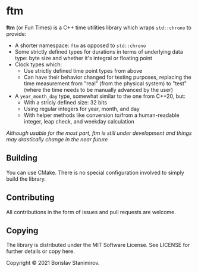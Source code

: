 # ftm

**ftm** (or Fun Times) is a C++ time utilities library which wraps `std::chrono` to provide:

* A shorter namespace: `ftm` as opposed to `std::chrono`
* Some strictly defined types for durations in terms of underlying data type: byte size and whether it's integral or floating point
* Clock types which:
    * Use strictly defined time point types from above
    * Can have their behavior changed for testing purposes, replacing the time measurement from "real" (from the physical system) to "test" (where the time needs to be manually advanced by the user)
* A `year_month_day` type, somewhat similar to the one from C++20, but:
    * With a stricly defined size: 32 bits
    * Using regular integers for year, month, and day 
    * With helper methods like conversion to/from a human-readable integer, leap check, and weekday calculation

*Although usable for the most part, ftm is still under development and things may drastically change in the near future*

## Building

You can use CMake. There is no special configuration involved to simply build the library.

## Contributing

All contributions in the form of issues and pull requests are welcome.

## Copying

The library is distributed under the MIT Software License. See LICENSE for further details or copy here.

Copyright &copy; 2021 Borislav Stanimirov.
